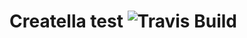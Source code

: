 #  Creatella test  ![Travis Build](https://travis-ci.org/SchwSimon/creatella-test.svg?branch=master)
